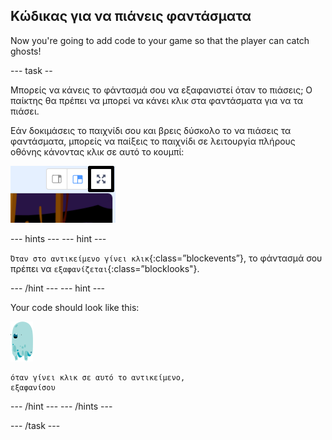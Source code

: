 ## Κώδικας για να πιάνεις φαντάσματα

Now you're going to add code to your game so that the player can catch ghosts!

\--- task --

Μπορείς να κάνεις το φάντασμά σου να εξαφανιστεί όταν το πιάσεις; Ο παίκτης θα πρέπει να μπορεί να κάνει κλικ στα φαντάσματα για να τα πιάσει.

Εάν δοκιμάσεις το παιχνίδι σου και βρεις δύσκολο το να πιάσεις τα φαντάσματα, μπορείς να παίξεις το παιχνίδι σε λειτουργία πλήρους οθόνης κάνοντας κλικ σε αυτό το κουμπί:

![screenshot](images/ghost-fullscreen-annotated.png)

\--- hints \--- \--- hint \---

`Όταν στο αντικείμενο γίνει κλικ`{:class=”blockevents”}, το φάντασμά σου πρέπει να `εξαφανίζεται`{:class=”blocklooks"}.

\--- /hint \--- \--- hint \---

Your code should look like this:

![ghost-sprite](images/ghost-sprite.png)

```blocks3
όταν γίνει κλικ σε αυτό το αντικείμενο,
εξαφανίσου
```

\--- /hint \--- \--- /hints \---

\--- /task \---